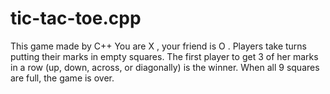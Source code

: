 # tic-tac-toe.cpp
This game made by C++
You are X , your friend is O . Players take turns putting their marks in empty squares. The first player to get 3 of her marks in a row (up, down, across, or diagonally) is the winner. When all 9 squares are full, the game is over.
